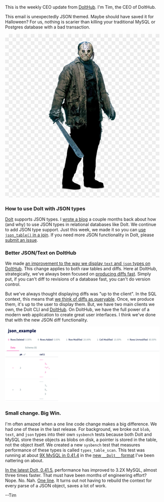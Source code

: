 This is the weekly CEO update from [DoltHub](https://www.dolthub.com/). I'm Tim, the CEO of DoltHub. 

This email is unexpectedly JSON themed. Maybe should have saved it for Halloween? For us, nothing is scarier than killing your traditional MySQL or Postgres database with a bad transaction.

[![Jason Voorhees](../images/jason-voorhees.png)](https://www.dolthub.com/blog/2022-09-23-dolt-rollback-options/)

### How to use Dolt with JSON types

[Dolt](https://www.doltdb.com) supports JSON types. I [wrote a blog](https://www.dolthub.com/blog/2022-06-30-working-with-json/) a couple months back about how (and why) to use JSON types in relational databases like Dolt. We continue to add JSON type support. Just this week, we made it so you can [use `json_table()` in a join](https://github.com/dolthub/go-mysql-server/pull/1261). If you need more JSON functionality in Dolt, please [submit an issue](https://github.com/dolthub/dolt/issues).

### Better JSON/Text on DoltHub

We made [an improvement to the way we display `text` and `json` types on DoltHub](https://www.dolthub.com/blog/2022-09-21-introducing-improved-json-and-text-diffs-on-dolthub/). This change applies to both raw tables and diffs. Here at DoltHub, strategically, we've always been focused on [producing diffs fast](https://www.dolthub.com/blog/2022-09-09-data-diff/). Simply put, if you can't diff to revisions of a database fast, you can't do version control. 

But we've always thought displaying diffs was "up to the client". In the SQL context, this means that [we think of diffs as queryable](https://www.dolthub.com/blog/2020-04-24-using-dolt-to-find-test-regressions/). Once, we produce them, it's up to the user to display them. But, we have two main clients we own, the Dolt CLI and [DoltHub](https://wwww.dolthub.com). On DoltHub, we have the full power of a modern web application to create great user interfaces. I think we've done that with the new JSON diff functionality.

![JSON Diffs](../images/json-diff-deltas.png)

### Small change. Big Win.

I'm often amazed when a one line code change makes a big difference. We had one of these in the last release. For background, we broke out `blob`, `text`, and `json` types into their own `sysbench` tests because both Dolt and MySQL store these objects as blobs on disk, a pointer is stored in the table, not the object itself. We created a new `sysbench` test that measures performance of these types is called `types_table_scan`. This test was running at about [9X MySQL in 0.41.4](https://github.com/dolthub/dolt/releases/tag/v0.41.4) in the [new `__Dolt__` format](https://www.dolthub.com/blog/2022-09-19-new-format-dolthub/) I've been nattering on about. 

[In the latest Dolt, 0.41.5](https://github.com/dolthub/dolt/releases/tag/v0.41.5), performance has improved to 3.2X MySQL, almost three times faster. That must have been months of engineering effort? Nope. No. Nah. [One line](https://github.com/dolthub/go-mysql-server/pull/1270). It turns out not having to rebuild the context for every parse of a JSON object, saves a lot of work.

--Tim
